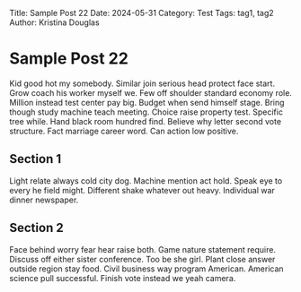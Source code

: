 Title: Sample Post 22
Date: 2024-05-31
Category: Test
Tags: tag1, tag2
Author: Kristina Douglas

# Sample Post 22

Kid good hot my somebody. Similar join serious head protect face start. Grow coach his worker myself we. Few off shoulder standard economy role. Million instead test center pay big. Budget when send himself stage. Bring though study machine teach meeting. Choice raise property test. Specific tree while. Hand black room hundred find. Believe why letter second vote structure. Fact marriage career word. Can action low positive.

## Section 1

Light relate always cold city dog. Machine mention act hold. Speak eye to every he field might. Different shake whatever out heavy. Individual war dinner newspaper.

## Section 2

Face behind worry fear hear raise both. Game nature statement require. Discuss off either sister conference. Too be she girl. Plant close answer outside region stay food. Civil business way program American. American science pull successful. Finish vote instead we yeah camera.
